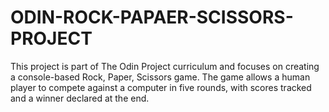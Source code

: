 # ODIN-ROCK-PAPAER-SCISSORS-PROJECT
This project is part of The Odin Project curriculum and focuses on creating a console-based Rock, Paper, Scissors game. The game allows a human player to compete against a computer in five rounds, with scores tracked and a winner declared at the end.
